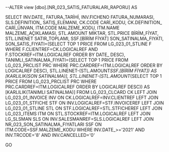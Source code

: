 --ALTER view [dbo].[NR_023_SATIS_FATURALARI_RAPORU] AS

SELECT
INV.DATE_ FATURA_TARİHİ,
INV.FICHENO FATURA_NUMARASI,
SLS.DEFINITION_ SATIŞ_ELEMANI,
CK.CODE CARİ_KODU,
CK.DEFINITION_ CARİ_ÜNVAN,
ITM.CODE MALZEME_KODU,
ITM.NAME MALZEME_AÇIKLAMASI,
STL.AMOUNT MİKTAR,
STL.PRICE BİRİM_FİYAT,
STL.LINENET SATIR_TOPLAMI,
SSF.[BİRİM FİYAT] SON_SATINALMA_FIYATI,
SON_SATIS_FIYATI=(SELECT TOP 1 PRICE FROM LG_023_01_STLINE F WHERE F.CLIENTREF=CK.LOGICALREF AND F.STOCKREF=ITM.LOGICALREF ORDER BY DATE_ DESC), 
TANIMLI_SATINALMA_FIYATI=(SELECT TOP 1 PRICE FROM LG_023_PRCLIST PRC WHERE PRC.CARDREF=ITM.LOGICALREF ORDER BY LOGICALREF DESC), 
STL.LINENET-(STL.AMOUNT*SSF.[BİRİM FİYAT]) AS [KARLILIK(SON SATINALMA)],
STL.LINENET-(STL.AMOUNT*(SELECT TOP 1 PRICE FROM LG_023_PRCLIST PRC WHERE PRC.CARDREF=ITM.LOGICALREF ORDER BY LOGICALREF DESC)) AS [KARLILIK(TANIMLI SATINALMA)]
FROM
LG_023_CLCARD CK
LEFT JOIN LG_023_01_INVOICE INV ON CK.LOGICALREF=INV.CLIENTREF
LEFT JOIN LG_023_01_STFICHE STF ON INV.LOGICALREF=STF.INVOICEREF
LEFT JOIN
LG_023_01_STLINE STL ON
STF.LOGICALREF=STL.STFICHEREF
LEFT JOIN
LG_023_ITEMS ITM ON
STL.STOCKREF=ITM.LOGICALREF
LEFT JOIN
LG_SLSMAN SLS ON
INV.SALESMANREF=SLS.LOGICALREF
LEFT JOIN
NR_023_SON_SATINALMA_FIYATLARI SSF ON
ITM.CODE=SSF.MALZEME_KODU
WHERE 
INV.DATE_>='2021' AND INV.TRCODE='8' AND INV.CANCELLED='0'

GO


